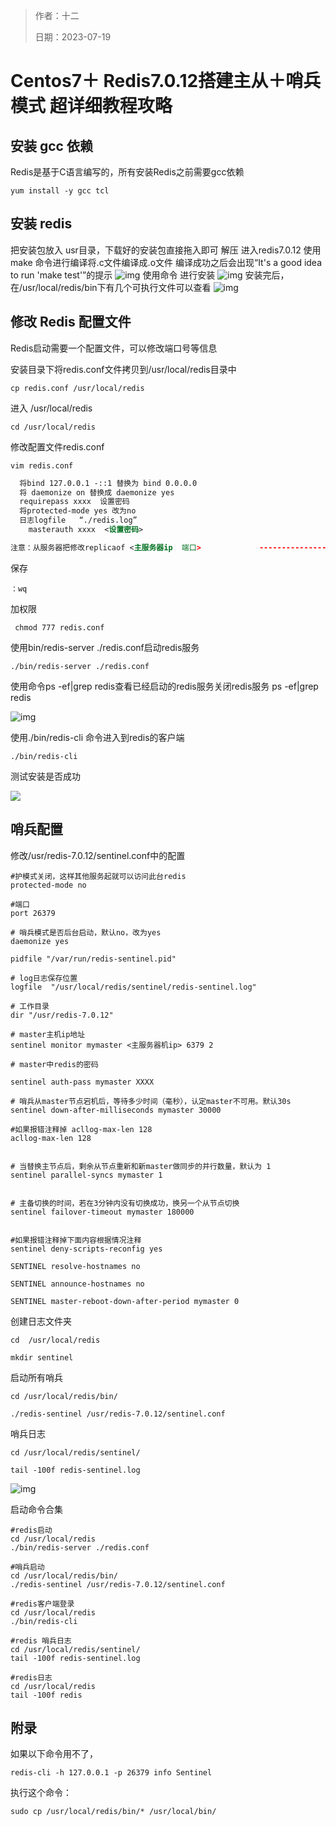 > 作者：十二
>
> 日期：2023-07-19

# Centos7＋ Redis7.0.12搭建主从＋哨兵模式 超详细教程攻略

## 安装 gcc 依赖

 Redis是基于C语言编写的，所有安装Redis之前需要gcc依赖 

```shell
yum install -y gcc tcl
```

## 安装 redis 

把安装包放入 usr目录，下载好的安装包直接拖入即可 
解压 
进入redis7.0.12 
使用make 命令进行编译将.c文件编译成.o文件 
编译成功之后会出现“It's a good idea to run 'make test'”的提示
![img](http://cdn.jayh.club/uPic/image-20230719170524352z0MdFjqAhB7D.png)
使用命令 进行安装 
![img](http://cdn.jayh.club/uPic/image-20230719170534030CmDU1k7JtZVz.png)
安装完后，在/usr/local/redis/bin下有几个可执行文件可以查看 
![img](http://cdn.jayh.club/uPic/image-20230719170539158yBxBzra1V3dC.png) 

## 修改 Redis 配置文件

Redis启动需要一个配置文件，可以修改端口号等信息

安装目录下将redis.conf文件拷贝到/usr/local/redis目录中

```shell
cp redis.conf /usr/local/redis
```



进入  /usr/local/redis



```plain
cd /usr/local/redis
```



修改配置文件redis.conf



```plain
vim redis.conf
```



```xml
  将bind 127.0.0.1 -::1 替换为 bind 0.0.0.0                   
  将 daemonize on 替换成 daemonize yes 
  requirepass xxxx  设置密码
  将protected-mode yes 改为no            
  日志logfile   “./redis.log”      
    masterauth xxxx  <设置密码>
```



```xml
注意：从服务器把修改replicaof <主服务器ip  端口>             ----------------**主服务器不用配**
```



保存



```plain
：wq
```



加权限



```plain
 chmod 777 redis.conf
```



使用bin/redis-server ./redis.conf启动redis服务



```plain
./bin/redis-server ./redis.conf
```



使用命令ps -ef|grep redis查看已经启动的redis服务关闭redis服务   ps -ef|grep redis



![img](http://cdn.jayh.club/uPic/image-202307191706034987EyitmAZ9TRx.png)



使用./bin/redis-cli 命令进入到redis的客户端

```plain
./bin/redis-cli
```

测试安装是否成功

![](http://cdn.jayh.club/uPic/image-20230719170610152gpO2NUrVdTic.png)





## 哨兵配置

修改/usr/redis-7.0.12/sentinel.conf中的配置

```shell
#护模式关闭，这样其他服务起就可以访问此台redis
protected-mode no

#端口
port 26379

# 哨兵模式是否后台启动，默认no，改为yes
daemonize yes

pidfile "/var/run/redis-sentinel.pid"

# log日志保存位置
logfile  "/usr/local/redis/sentinel/redis-sentinel.log"

# 工作目录
dir "/usr/redis-7.0.12"

# master主机ip地址 
sentinel monitor mymaster <主服务器机ip> 6379 2

# master中redis的密码

sentinel auth-pass mymaster XXXX

# 哨兵从master节点宕机后，等待多少时间（毫秒），认定master不可用。默认30s
sentinel down-after-milliseconds mymaster 30000

#如果报错注释掉 acllog-max-len 128
acllog-max-len 128


# 当替换主节点后，剩余从节点重新和新master做同步的并行数量，默认为 1
sentinel parallel-syncs mymaster 1


# 主备切换的时间，若在3分钟内没有切换成功，换另一个从节点切换
sentinel failover-timeout mymaster 180000


#如果报错注释掉下面内容根据情况注释
sentinel deny-scripts-reconfig yes

SENTINEL resolve-hostnames no

SENTINEL announce-hostnames no

SENTINEL master-reboot-down-after-period mymaster 0
```

创建日志文件夹

```shell
cd  /usr/local/redis   

mkdir sentinel
```

启动所有哨兵

```shell
cd /usr/local/redis/bin/

./redis-sentinel /usr/redis-7.0.12/sentinel.conf
```

哨兵日志

```shell
cd /usr/local/redis/sentinel/

tail -100f redis-sentinel.log
```

![img](http://cdn.jayh.club/uPic/image-20230719170616509tGq1KFOPv19F.png)

启动命令合集

```shell
#redis启动
cd /usr/local/redis
./bin/redis-server ./redis.conf

#哨兵启动
cd /usr/local/redis/bin/
./redis-sentinel /usr/redis-7.0.12/sentinel.conf

#redis客户端登录
cd /usr/local/redis
./bin/redis-cli

#redis 哨兵日志
cd /usr/local/redis/sentinel/
tail -100f redis-sentinel.log

#redis日志
cd /usr/local/redis
tail -100f redis
```

## 附录

如果以下命令用不了，

```vue
redis-cli -h 127.0.0.1 -p 26379 info Sentinel
```



执行这个命令：

```vue
sudo cp /usr/local/redis/bin/* /usr/local/bin/
```